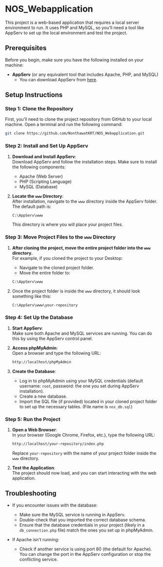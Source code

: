 
# NOS_Webapplication

This project is a web-based application that requires a local server environment to run. It uses PHP and MySQL, so you'll need a tool like AppServ to set up the local environment and test the project.

## Prerequisites

Before you begin, make sure you have the following installed on your machine:

- **AppServ** (or any equivalent tool that includes Apache, PHP, and MySQL)
  - You can download AppServ from [here](https://www.appserv.org/th/).

## Setup Instructions

### Step 1: Clone the Repository

First, you'll need to clone the project repository from GitHub to your local machine. Open a terminal and run the following command:

```bash
git clone https://github.com/NonthawatKRT/NOS_Webapplication.git
```

### Step 2: Install and Set Up AppServ

1. **Download and Install AppServ**:  
   Download AppServ and follow the installation steps. Make sure to install the following components:
   - Apache (Web Server)
   - PHP (Scripting Language)
   - MySQL (Database)

2. **Locate the `www` Directory**:  
   After installation, navigate to the `www` directory inside the AppServ folder. The default path is:

   ```bash
   C:\AppServ\www
   ```

   This directory is where you will place your project files.

### Step 3: Move Project Files to the `www` Directory

1. **After cloning the project, move the entire project folder into the `www` directory.**  
   For example, if you cloned the project to your Desktop:

   - Navigate to the cloned project folder.
   - Move the entire folder to:

   ```bash
   C:\AppServ\www
   ```

2. Once the project folder is inside the `www` directory, it should look something like this:

   ```bash
   C:\AppServ\www\your-repository
   ```

### Step 4: Set Up the Database

1. **Start AppServ**:  
   Make sure both Apache and MySQL services are running. You can do this by using the AppServ control panel.

2. **Access phpMyAdmin**:  
   Open a browser and type the following URL:

   ```bash
   http://localhost/phpMyAdmin
   ```

3. **Create the Database**:
   - Log in to phpMyAdmin using your MySQL credentials (default username: `root`, password: the one you set during AppServ installation).
   - Create a new database.
   - Import the SQL file (if provided) located in your cloned project folder to set up the necessary tables. (File name is `nos_db.sql`)

### Step 5: Run the Project

1. **Open a Web Browser**:  
   In your browser (Google Chrome, Firefox, etc.), type the following URL:

   ```bash
   http://localhost/your-repository/index.php
   ```

   Replace `your-repository` with the name of your project folder inside the `www` directory.

2. **Test the Application**:  
   The project should now load, and you can start interacting with the web application.

## Troubleshooting

- If you encounter issues with the database:
  - Make sure the MySQL service is running in AppServ.
  - Double-check that you imported the correct database schema.
  - Ensure that the database credentials in your project (likely in a `db_connection.php` file) match the ones you set up in phpMyAdmin.

- If Apache isn't running:
  - Check if another service is using port 80 (the default for Apache). You can change the port in the AppServ configuration or stop the conflicting service.
